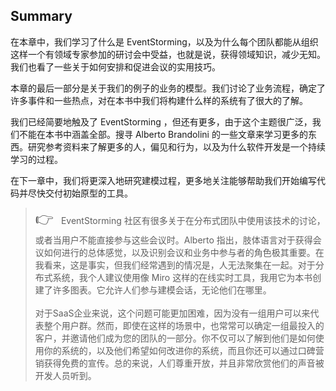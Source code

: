 ## Summary

在本章中，我们学习了什么是 EventStorming，以及为什么每个团队都能从组织这样一个有领域专家参加的研讨会中受益，也就是说，获得领域知识，减少无知。我们也看了一些关于如何安排和促进会议的实用技巧。

本章的最后一部分是关于我们的例子的业务的模型。我们讨论了业务流程，确定了许多事件和一些热点，对在本书中我们将构建什么样的系统有了很大的了解。

我们已经简要地触及了 EventStorming ，但还有更多，由于这个主题很广泛，我们不能在本书中涵盖全部。搜寻 Alberto Brandolini 的一些文章来学习更多的东西。研究参考资料来了解更多的人，偏见和行为，以及为什么软件开发是一个持续学习的过程。

在下一章中，我们将更深入地研究建模过程，更多地关注能够帮助我们开始编写代码并尽快交付初始原型的工具。

<blockquote>
<p>
<font size=5>👉</font>&nbsp;&nbsp;&nbsp;EventStorming 社区有很多关于在分布式团队中使用该技术的讨论，或者当用户不能直接参与这些会议时。Alberto 指出，肢体语言对于获得会议如何进行的总体感觉，以及识别会议和业务中参与者的角色极其重要。在我看来，这是事实，但我们经常遇到的情况是，人无法聚集在一起。对于分布式系统，我个人建议使用像 Miro 这样的在线实时工具，我用它为本书创建了许多图表。它允许人们参与建模会话，无论他们在哪里。<br/><br/>对于SaaS企业来说，这个问题可能更加困难，因为没有一组用户可以来代表整个用户群。然而，即使在这样的场景中，也常常可以确定一组最投入的客户，并邀请他们成为您的团队的一部分。你不仅可以了解到他们是如何使用你的系统的，以及他们希望如何改进你的系统，而且你还可以通过口碑营销获得免费的宣传。总的来说，人们尊重开放，并且非常欣赏他们的声音被开发人员听到。
</p>
</blockquote>
